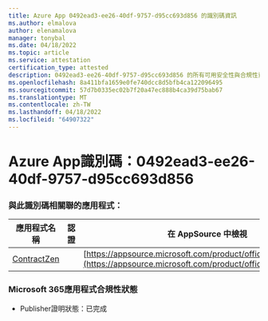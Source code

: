 ```yaml
---
title: Azure App 0492ead3-ee26-40df-9757-d95cc693d856 的識別碼資訊
ms.author: elmalova
author: elenamalova
manager: tonybal
ms.date: 04/18/2022
ms.topic: article
ms.service: attestation
certification_type: attested
description: 0492ead3-ee26-40df-9757-d95cc693d856 的所有可用安全性與合規性資訊。
ms.openlocfilehash: 8a411bfa1659e0fe740dcc8d5bfb4ca122096495
ms.sourcegitcommit: 57d7b0335ec02b7f20a47ec888b4ca39d75bab67
ms.translationtype: MT
ms.contentlocale: zh-TW
ms.lasthandoff: 04/18/2022
ms.locfileid: "64907322"
---
```

# <a name="azure-app-id-0492ead3-ee26-40df-9757-d95cc693d856"></a>Azure App識別碼：0492ead3-ee26-40df-9757-d95cc693d856


### <a name="apps-associated-with-this-id"></a>與此識別碼相關聯的應用程式：
| **應用程式名稱** | **認證** | **在 AppSource 中檢視** |
|--------------|---------------|-----------------------|
| [ContractZen](../forward/WA200001389.md) |  | [https://appsource.microsoft.com/product/office/WA200001389](https://appsource.microsoft.com/product/office/WA200001389) |

### <a name="microsoft-365-app-compliance-status"></a>Microsoft 365應用程式合規性狀態
- Publisher證明狀態：已完成
